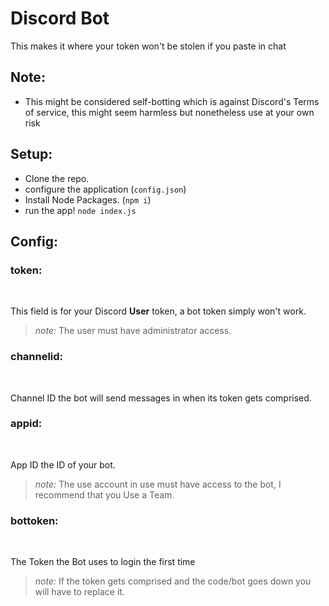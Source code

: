 # Discord Bot

This makes it where your token won't be stolen if you paste in chat

## Note:
- This might be considered self-botting which is against Discord's Terms of service, this might seem harmless but  nonetheless use at your own risk

## Setup:
- Clone the repo.
- configure the application (`config.json`)
- Install Node Packages. (`npm i`)
- run the app! `node index.js`

## Config:

### token:
<br>

This field is for your Discord **User** token, a bot token simply won't work.
> *note:* The user must have administrator access.


### channelid:
<br>

Channel ID the bot will send messages in when its token gets comprised.

### appid:
<br>

App ID the ID of your bot.
> *note:* The use account in use must have access to the bot, I recommend that you Use a Team.


### bottoken:
<br>

The Token the Bot uses to login the first time
> *note:* If the token gets comprised and the code/bot goes down you will have to replace it.
